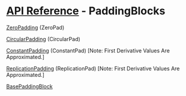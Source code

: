 # [API Reference](../API.md) - PaddingBlocks

[ZeroPadding](PaddingBlocks/ZeroPadding.md) (ZeroPad)

[CircularPadding](PaddingBlocks/CircularPadding.md) (CircularPad)

[ConstantPadding](PaddingBlocks/ConstantPadding.md) (ConstantPad) [Note: First Derivative Values Are Approximated.]

[ReplicationPadding](PaddingBlocks/CircularPadding.md) (ReplicationPad) [Note: First Derivative Values Are Approximated.]

[BasePaddingBlock](PaddingBlocks/BasePaddingBlock.md)